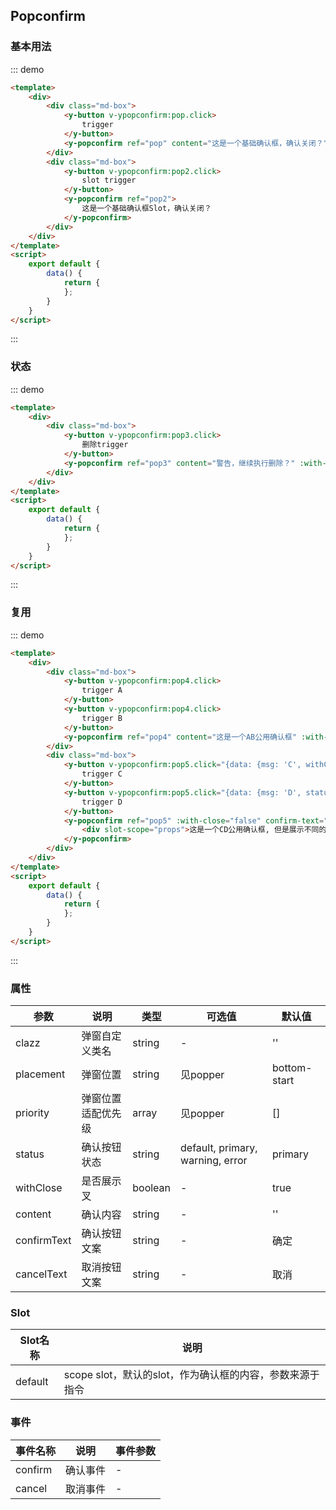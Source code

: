 <script>
    export default {
        data() {
            return {
            };
        },
        methods: {
        }
    }
</script>
<style>
.md-box {
    margin-bottom: 20px;
}
.md-box:last-child {
    margin-bottom: 0px;
}
</style>
## Popconfirm

### 基本用法

::: demo
```html
<template>
    <div>
        <div class="md-box">
            <y-button v-ypopconfirm:pop.click>
                trigger
            </y-button>
            <y-popconfirm ref="pop" content="这是一个基础确认框，确认关闭？" />
        </div>
        <div class="md-box">
            <y-button v-ypopconfirm:pop2.click>
                slot trigger
            </y-button>
            <y-popconfirm ref="pop2">
                这是一个基础确认框Slot，确认关闭？
            </y-popconfirm>
        </div>
    </div>
</template>
<script>
    export default {
        data() {
            return {
            };
        }
    }
</script>
```
:::

### 状态

::: demo
```html
<template>
    <div>
        <div class="md-box">
            <y-button v-ypopconfirm:pop3.click>
                删除trigger
            </y-button>
            <y-popconfirm ref="pop3" content="警告，继续执行删除？" :with-close="false" status="error" confirm-text="我已知晓"  cancel-text="算了" />
        </div>
    </div>
</template>
<script>
    export default {
        data() {
            return {
            };
        }
    }
</script>
```
:::

### 复用

::: demo
```html
<template>
    <div>
        <div class="md-box">
            <y-button v-ypopconfirm:pop4.click>
                trigger A
            </y-button>
            <y-button v-ypopconfirm:pop4.click>
                trigger B
            </y-button>
            <y-popconfirm ref="pop4" content="这是一个AB公用确认框" :with-close="false" confirm-text="我已知晓" />
        </div>
        <div class="md-box">
            <y-button v-ypopconfirm:pop5.click="{data: {msg: 'C', withClose: true, confirmText: '同意'}}">
                trigger C
            </y-button>
            <y-button v-ypopconfirm:pop5.click="{data: {msg: 'D', status: 'error'}}">
                trigger D
            </y-button>
            <y-popconfirm ref="pop5" :with-close="false" confirm-text="我已知晓">
                <div slot-scope="props">这是一个CD公用确认框, 但是展示不同的来源, 来源: {{ props.data.msg }}</div>
            </y-popconfirm>
        </div>
    </div>
</template>
<script>
    export default {
        data() {
            return {
            };
        }
    }
</script>
```
:::

### 属性

| 参数      | 说明                             | 类型      | 可选值       | 默认值 |
| -------- | -------------------------------- | -------- | ----------- | ----- |
| clazz   | 弹窗自定义类名 | string    | - | '' |
| placement     | 弹窗位置  | string   | 见popper | bottom-start |
| priority  | 弹窗位置适配优先级  | array   | 见popper  | [] |
| status | 确认按钮状态   | string   | default, primary, warning, error  | primary |
| withClose | 是否展示叉   | boolean   | -           | true |
| content | 确认内容   | string   | -           | '' |
| confirmText | 确认按钮文案   | string   | -           | 确定 |
| cancelText | 取消按钮文案   | string   | -           | 取消 |

### Slot

| Slot名称  | 说明                             |
| -------- | -------------------------------- |
| default  | scope slot，默认的slot，作为确认框的内容，参数来源于指令 |

### 事件

| 事件名称  | 说明                              | 事件参数  |
| -------- | -------------------------------- | -------- |
| confirm    | 确认事件 | - |
| cancel    | 取消事件 | - |
